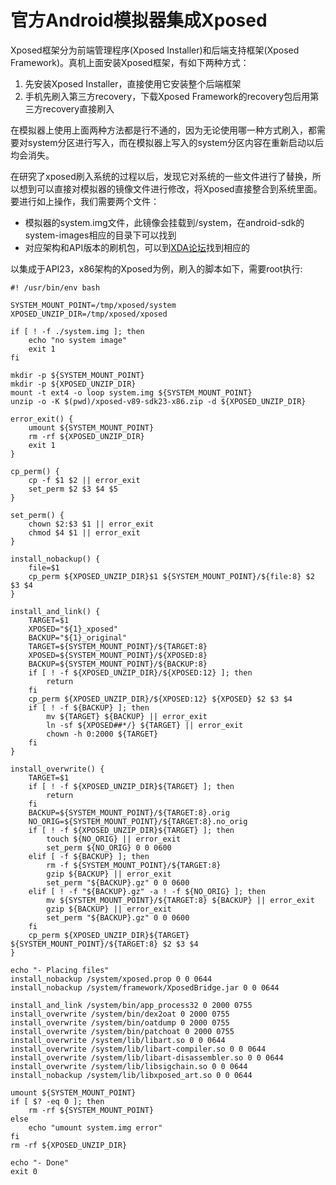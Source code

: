 # 官方Android模拟器集成Xposed

Xposed框架分为前端管理程序(Xposed Installer)和后端支持框架(Xposed Framework)。真机上面安装Xposed框架，有如下两种方式：

1. 先安装Xposed Installer，直接使用它安装整个后端框架
2. 手机先刷入第三方recovery，下载Xposed Framework的recovery包后用第三方recovery直接刷入

在模拟器上使用上面两种方法都是行不通的，因为无论使用哪一种方式刷入，都需要对system分区进行写入，而在模拟器上写入的system分区内容在重新启动以后均会消失。

在研究了xposed刷入系统的过程以后，发现它对系统的一些文件进行了替换，所以想到可以直接对模拟器的镜像文件进行修改，将Xposed直接整合到系统里面。
要进行如上操作，我们需要两个文件：

* 模拟器的system.img文件，此镜像会挂载到/system，在android-sdk的system-images相应的目录下可以找到
* 对应架构和API版本的刷机包，可以到[XDA论坛](https://dl-xda.xposed.info/framework/)找到相应的

以集成于API23，x86架构的Xposed为例，刷入的脚本如下，需要root执行:

``` shell
#! /usr/bin/env bash

SYSTEM_MOUNT_POINT=/tmp/xposed/system
XPOSED_UNZIP_DIR=/tmp/xposed/xposed

if [ ! -f ./system.img ]; then
    echo "no system image"
    exit 1
fi

mkdir -p ${SYSTEM_MOUNT_POINT}
mkdir -p ${XPOSED_UNZIP_DIR}
mount -t ext4 -o loop system.img ${SYSTEM_MOUNT_POINT}
unzip -o -K $(pwd)/xposed-v89-sdk23-x86.zip -d ${XPOSED_UNZIP_DIR}

error_exit() {
    umount ${SYSTEM_MOUNT_POINT}
    rm -rf ${XPOSED_UNZIP_DIR}
    exit 1
}

cp_perm() {
    cp -f $1 $2 || error_exit
    set_perm $2 $3 $4 $5
}

set_perm() {
    chown $2:$3 $1 || error_exit
    chmod $4 $1 || error_exit
}

install_nobackup() {
    file=$1
    cp_perm ${XPOSED_UNZIP_DIR}$1 ${SYSTEM_MOUNT_POINT}/${file:8} $2 $3 $4
}

install_and_link() {
    TARGET=$1
    XPOSED="${1}_xposed"
    BACKUP="${1}_original"
    TARGET=${SYSTEM_MOUNT_POINT}/${TARGET:8}
    XPOSED=${SYSTEM_MOUNT_POINT}/${XPOSED:8}
    BACKUP=${SYSTEM_MOUNT_POINT}/${BACKUP:8}
    if [ ! -f ${XPOSED_UNZIP_DIR}/${XPOSED:12} ]; then
        return
    fi
    cp_perm ${XPOSED_UNZIP_DIR}/${XPOSED:12} ${XPOSED} $2 $3 $4
    if [ ! -f ${BACKUP} ]; then
        mv ${TARGET} ${BACKUP} || error_exit
        ln -sf ${XPOSED##*/} ${TARGET} || error_exit
        chown -h 0:2000 ${TARGET}
    fi
}

install_overwrite() {
    TARGET=$1
    if [ ! -f ${XPOSED_UNZIP_DIR}${TARGET} ]; then
        return
    fi
    BACKUP=${SYSTEM_MOUNT_POINT}/${TARGET:8}.orig
    NO_ORIG=${SYSTEM_MOUNT_POINT}/${TARGET:8}.no_orig
    if [ ! -f ${XPOSED_UNZIP_DIR}${TARGET} ]; then
        touch ${NO_ORIG} || error_exit
        set_perm ${NO_ORIG} 0 0 0600
    elif [ -f ${BACKUP} ]; then
        rm -f ${SYSTEM_MOUNT_POINT}/${TARGET:8}
        gzip ${BACKUP} || error_exit
        set_perm "${BACKUP}.gz" 0 0 0600
    elif [ ! -f "${BACKUP}.gz" -a ! -f ${NO_ORIG} ]; then
        mv ${SYSTEM_MOUNT_POINT}/${TARGET:8} ${BACKUP} || error_exit
        gzip ${BACKUP} || error_exit
        set_perm "${BACKUP}.gz" 0 0 0600
    fi
    cp_perm ${XPOSED_UNZIP_DIR}${TARGET} ${SYSTEM_MOUNT_POINT}/${TARGET:8} $2 $3 $4
}

echo "- Placing files"
install_nobackup /system/xposed.prop 0 0 0644
install_nobackup /system/framework/XposedBridge.jar 0 0 0644

install_and_link /system/bin/app_process32 0 2000 0755
install_overwrite /system/bin/dex2oat 0 2000 0755
install_overwrite /system/bin/oatdump 0 2000 0755
install_overwrite /system/bin/patchoat 0 2000 0755
install_overwrite /system/lib/libart.so 0 0 0644
install_overwrite /system/lib/libart-compiler.so 0 0 0644
install_overwrite /system/lib/libart-disassembler.so 0 0 0644
install_overwrite /system/lib/libsigchain.so 0 0 0644
install_nobackup /system/lib/libxposed_art.so 0 0 0644

umount ${SYSTEM_MOUNT_POINT}
if [ $? -eq 0 ]; then
    rm -rf ${SYSTEM_MOUNT_POINT}
else
    echo "umount system.img error"
fi
rm -rf ${XPOSED_UNZIP_DIR}

echo "- Done"
exit 0
```